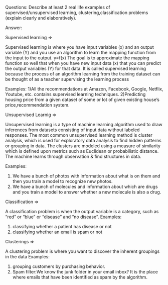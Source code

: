 Questions:
Describe at least 2 real life examples of supervised/unsupervised learning, clustering,classification problems (explain clearly and elaboratively).

Answer:

Supervised learning =>

Supervised learning is where you have input variables (x) and an output variable (Y) and you use an algorithm to learn the mapping function from the input to the output.
                                                                y=f(x)
The goal is to approximate the mapping function so well that when you have new input data (x) that you can predict the output variables (Y) for that data.
It is called supervised learning because the process of an algorithm learning from the training dataset can be thought of as a teacher supervising the learning process

Examples:
1)All the recommendations at Amazon, Facebook, Google, Netflix, Youtube, etc. contains supervised learning techniques.
2)Predicting housing price from a given dataset of some or lot of given existing house’s price,recommendation system.

Unsupervised Learnig =>

Unsupervised learning is a type of machine learning algorithm used to draw inferences from datasets consisting of input data without labeled responses.
The most common unsupervised learning method is cluster analysis, which is used for exploratory data analysis to find hidden patterns or grouping in data. The clusters are modeled using a measure of similarity which is defined upon metrics such as Euclidean or probabilistic distance.
The machine learns through observation & find structures in data.

Examples:
1) We have a bunch of photos with information about what is on them and then you train a model to recognize new photos.
2) We have a bunch of molecules and information about which are drugs and you train a model to answer whether a new molecule is also a drug.

Classification =>

A classification problem is when the output variable is a category, such as “red” or “blue” or “disease” and “no disease”.
Examples:
1) classifying whether a patient has disease or not
2) classifying whether an email is spam or not

Clusterings =>

 A clustering problem is where you want to discover the inherent groupings in the data
Examples:
1) grouping customers by purchasing behavior.
2) Spam filter:We know the junk folder in your email inbox? It is the place where emails that have been identified as spam by the algorithm.
